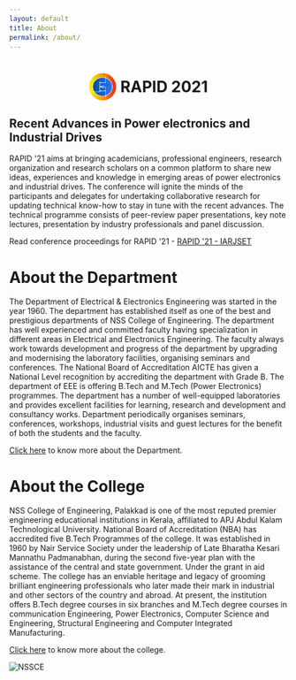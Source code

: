 ```yaml
---
layout: default
title: About
permalink: /about/
---
```


<h1>
   <div id="photo" align=center>
    <img style="vertical-align:middle" src="/assests/img/rapidlogo4a.png" alt="RAPID '21 Logo" width=50 height=50>
    <span style="vertical-align:middle">RAPID 2021 </span>
</div>
</h1>


## Recent Advances in Power electronics and Industrial Drives

RAPID '21 aims at bringing academicians, professional engineers, research organization and research scholars on a common platform to share new ideas, experiences and knowledge in emerging areas of power electronics and industrial drives. The conference will ignite the minds of the participants and delegates for undertaking collaborative research for updating technical know-how to stay in tune with the recent advances. The technical programme consists of peer-review paper presentations, key note lectures, presentation by industry professionals and panel discussion.

Read conference proceedings for RAPID '21 - [RAPID '21 - IARJSET](https://iarjset.com/rapid-21/)

# About the Department

The Department of Electrical & Electronics Engineering was started in the year 1960. The department has established itself as one of the best and prestigious departments of NSS College of Engineering. The department has well experienced and committed faculty having specialization in different areas in Electrical and Electronics Engineering. The faculty always work towards development and progress of the department by upgrading and modernising the laboratory facilities, organising seminars and conferences. The National Board of Accreditation AICTE has given a National Level recognition by accrediting the department with Grade B. The department of EEE is offering B.Tech and M.Tech (Power Electronics) programmes. The department has a number of well-equipped laboratories and provides excellent facilities for learning, research and development and consultancy works. Department periodically organises seminars, conferences, workshops, industrial visits and guest lectures for the benefit of both the students and the faculty.

[Click here](http://nssce.ac.in/dep_eee/index.html) to know more about the Department.


# About the College

NSS College of Engineering, Palakkad is one of the most reputed premier engineering educational institutions in Kerala, affiliated to APJ Abdul Kalam Technological University. National Board of Accreditation (NBA) has accredited five B.Tech Programmes of the college. It was established in 1960 by Nair Service Society under the leadership of Late Bharatha Kesari Mannathu Padmanabhan, during the second five-year plan with the assistance of the central and state government. Under the grant in aid scheme. The college has an enviable heritage and legacy of grooming brilliant engineering professionals who later made their mark in industrial and other sectors of the country and abroad. At present, the institution offers B.Tech degree courses in six branches and M.Tech degree courses in communication Engineering, Power Electronics, Computer Science and Engineering, Structural Engineering and Computer Integrated Manufacturing.

[Click here](http://www.nssce.ac.in/) to know more about the college.

![NSSCE](https://user-images.githubusercontent.com/82264644/115835788-4fdbed80-a434-11eb-8140-6f682992748b.jpg)
